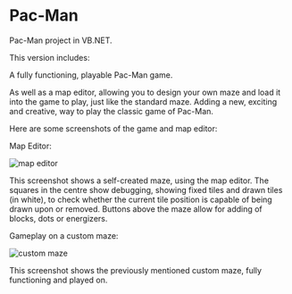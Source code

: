 # Pac-Man
Pac-Man project in VB.NET.

This version includes:

A fully functioning, playable Pac-Man game.

As well as a map editor, allowing you to design your own maze and load it into the game to play, just like the standard maze. Adding a new, exciting and creative, way to play the classic game of Pac-Man.

Here are some screenshots of the game and map editor:

Map Editor:

![map editor](https://user-images.githubusercontent.com/33097312/33034228-1bc297ea-ce1f-11e7-9a15-cb67ee4d1ab2.png)

This screenshot shows a self-created maze, using the map editor. The squares in the centre show debugging, showing fixed tiles and drawn tiles (in white), to check whether the current tile position is capable of being drawn upon or removed. Buttons above the maze allow for adding of blocks, dots or energizers.

Gameplay on a custom maze:

![custom maze](https://user-images.githubusercontent.com/33097312/33034233-20357702-ce1f-11e7-8b0e-7b5659f2be05.png)

This screenshot shows the previously mentioned custom maze, fully functioning and played on.
